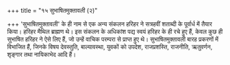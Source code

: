 +++
title = "१५ सुभाषितमुक्तावली (२)"

+++
'सुभाषितमुक्तावली' के ही नाम से एक अन्य संकलन हरिहर ने सत्रहवीं शताब्दी के पूर्वार्ध में तैयार किया। हरिहर मैथिल ब्राह्मण थे। इस संकलन के अधिकांश पद्य स्वयं हरिहर के ही रचे हुए हैं, केवल कुछ ही सुभाषित हरिहर ने ऐसे लिए हैं, जो उन्हें वाचिक परम्परा से प्राप्त हुए थे।
सुभाषितमुक्तावली बारह प्रकरणों में विभाजित हैं, जिनके विषय देवस्तुति, बाल्यावस्था, युवकों को उपदेश, राजप्रशस्ति, राजनीति, ऋतुवर्णन, शृङ्गार तथा नायिकाभेद आदि हैं।